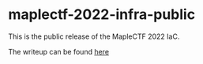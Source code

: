 # maplectf-2022-infra-public


This is the public release of the MapleCTF 2022 IaC.

The writeup can be found [here](writeup/writeup.md)